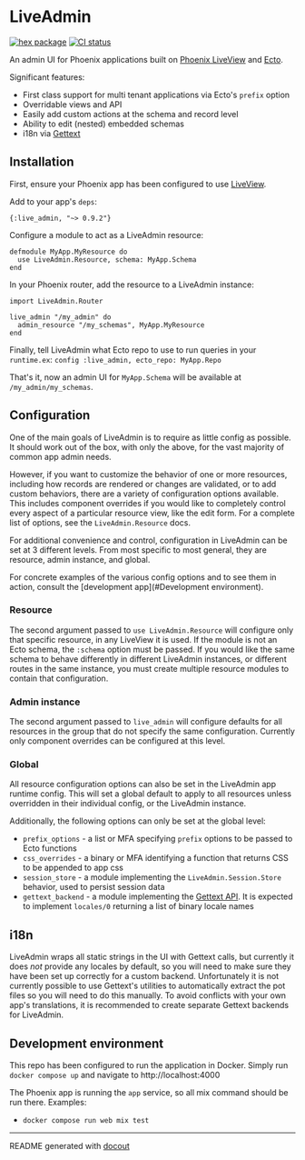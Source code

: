 <!-- This README was generated with docout (https://github.com/tfwright/docout). Edits should be made to the formatter instead of this file, other changes will be overridden on compile. -->

# LiveAdmin

[![hex package](https://img.shields.io/hexpm/v/live_admin.svg)](https://hex.pm/packages/live_admin)
[![CI status](https://github.com/tfwright/live_admin/workflows/CI/badge.svg)](https://github.com/tfwright/live_admin/actions)

An admin UI for Phoenix applications built on [Phoenix LiveView](https://github.com/phoenixframework/phoenix_live_view) and [Ecto](https://github.com/elixir-ecto/ecto/).

Significant features:

* First class support for multi tenant applications via Ecto's `prefix` option
* Overridable views and API
* Easily add custom actions at the schema and record level
* Ability to edit (nested) embedded schemas
* i18n via [Gettext](elixir-gettext/gettext)

## Installation

First, ensure your Phoenix app has been configured to use [LiveView](https://hexdocs.pm/phoenix_live_view/installation.html).

Add to your app's `deps`:

```
{:live_admin, "~> 0.9.2"}
```

Configure a module to act as a LiveAdmin resource:

```
defmodule MyApp.MyResource do
  use LiveAdmin.Resource, schema: MyApp.Schema
end
```

In your Phoenix router, add the resource to a LiveAdmin instance:

```
import LiveAdmin.Router

live_admin "/my_admin" do
  admin_resource "/my_schemas", MyApp.MyResource
end
```

Finally, tell LiveAdmin what Ecto repo to use to run queries in your `runtime.ex`: `config :live_admin, ecto_repo: MyApp.Repo`

That's it, now an admin UI for `MyApp.Schema` will be available at `/my_admin/my_schemas`.

## Configuration

One of the main goals of LiveAdmin is to require as little config as possible.
It should work out of the box, with only the above, for the vast majority of common
app admin needs.

However, if you want to customize the behavior of one or more resources, including how records
are rendered or changes are validated, or to add custom behaviors, there are a variety of configuration options
available. This includes component overrides if you would like to completely control
every aspect of a particular resource view, like the edit form. For a complete list of options, see the `LiveAdmin.Resource` docs.

For additional convenience and control, configuration in LiveAdmin can be set at 3 different levels.
From most specific to most general, they are resource, admin instance, and global.

For concrete examples of the various config options and to see them in action, consult the [development app](#Development environment).

### Resource

The second argument passed to `use LiveAdmin.Resource` will configure only that specific resource,
in any LiveView it is used. If the module is not an Ecto schema, the `:schema` option must be passed.
If you would like the same schema to behave differently in different LiveAdmin instances, or different
routes in the same instance, you must create multiple resource modules to contain that configuration.

### Admin instance

The second argument passed to `live_admin` will configure defaults for all resources in the group
that do not specify the same configuration. Currently only component overrides can be configured at this level.

### Global

All resource configuration options can also be set in the LiveAdmin app runtime config. This will set a global
default to apply to all resources unless overridden in their individual config, or the LiveAdmin instance.

Additionally, the following options can only be set at the global level:

* `prefix_options` - a list or MFA specifying `prefix` options to be passed to Ecto functions
* `css_overrides` - a binary or MFA identifying a function that returns CSS to be appended to app css
* `session_store` - a module implementing the `LiveAdmin.Session.Store` behavior, used to persist session data
* `gettext_backend` - a module implementing the [Gettext API](https://hexdocs.pm/gettext/Gettext.html#module-gettext-api). It is expected to implement `locales/0` returning a list of binary locale names

## i18n

LiveAdmin wraps all static strings in the UI with Gettext calls, but currently it does *not* provide any locales by default, so you will need
to make sure they have been set up correctly for a custom backend. Unfortunately it is not currently possible to use
Gettext's utilities to automatically extract the pot files so you will need to do this manually.
To avoid conflicts with your own app's translations, it is recommended to create separate Gettext backends for LiveAdmin.

## Development environment

This repo has been configured to run the application in Docker. Simply run `docker compose up` and navigate to http://localhost:4000

The Phoenix app is running the `app` service, so all mix command should be run there. Examples:

* `docker compose run web mix test`

---

README generated with [docout](https://github.com/tfwright/docout)
